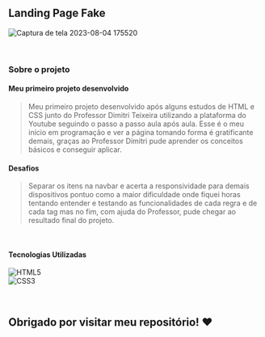 ## Landing Page Fake

![Captura de tela 2023-08-04 175520](https://github.com/jo4ovittor/agencia-fake/assets/107047566/66e3645d-d8db-4da3-a06b-e88a3d30e579)

<br>

### Sobre o projeto
#### Meu primeiro projeto desenvolvido
>Meu primeiro projeto desenvolvido após alguns estudos de HTML e CSS junto do Professor Dimitri Teixeira utilizando a plataforma do Youtube seguindo o passo a passo aula após aula. Esse é o meu início em programação e ver a página tomando forma é gratificante demais, graças ao Professor Dimitri pude aprender os conceitos básicos e conseguir aplicar.
#### Desafios
>Separar  os itens na navbar e acerta a responsividade para demais dispositivos pontuo como a maior dificuldade onde fiquei horas tentando entender e testando as funcionalidades de cada regra e de cada tag mas no fim, com ajuda do Professor, pude chegar ao resultado final do projeto.

<br>

#### Tecnologias Utilizadas
![HTML5](https://img.shields.io/badge/html5-%23E34F26.svg?style=for-the-badge&logo=html5&logoColor=white) <br>
![CSS3](https://img.shields.io/badge/css3-%231572B6.svg?style=for-the-badge&logo=css3&logoColor=white)

<br>

## Obrigado por visitar meu repositório! ❤️
